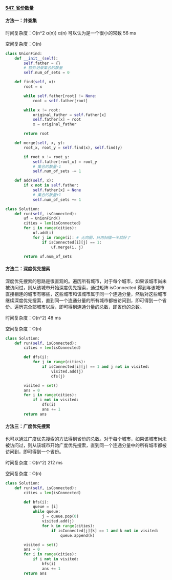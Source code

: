 #### [547. 省份数量](https://leetcode-cn.com/problems/number-of-provinces/)

#### 方法一：并查集

时间复杂度：O(n^2 α(n))  α(n) 可以认为是一个很小的常数 56 ms

空间复杂度：O(n)

```python
class UnionFind:
    def __init__(self):
        self.father = {}
        # 额外记录集合的数量
        self.num_of_sets = 0

    def find(self, x):
        root = x

        while self.father[root] != None:
            root = self.father[root]

        while x != root:
            original_father = self.father[x]
            self.father[x] = root
            x = original_father

        return root

    def merge(self, x, y):
        root_x, root_y = self.find(x), self.find(y)

        if root_x != root_y:
            self.father[root_x] = root_y
            # 集合的数量-1
            self.num_of_sets -= 1

    def add(self, x):
        if x not in self.father:
            self.father[x] = None
            # 集合的数量+1
            self.num_of_sets += 1

class Solution:
    def run(self, isConnected):
        uf = UnionFind()
        cities = len(isConnected)
        for i in range(cities):
            uf.add(i)
            for j in range(i): # 无向图，只用扫描一半就好了
                if isConnected[i][j] == 1:
                    uf.merge(i, j)

        return uf.num_of_sets
```


#### 方法二：深度优先搜索

深度优先搜索的思路是很直观的。遍历所有城市，对于每个城市，如果该城市尚未被访问过，则从该城市开始深度优先搜索，通过矩阵 isConnected 得到与该城市直接相连的城市有哪些，这些城市和该城市属于同一个连通分量，然后对这些城市继续深度优先搜索，直到同一个连通分量的所有城市都被访问到，即可得到一个省份。遍历完全部城市以后，即可得到连通分量的总数，即省份的总数。

时间复杂度：O(n^2) 48 ms

空间复杂度：O(n)

```python
class Solution:
    def run(self, isConnected):
        cities = len(isConnected)

        def dfs(i):
            for j in range(cities):
                if isConnected[i][j] == 1 and j not in visited:
                    visited.add(j)
                    dfs(j)

        visited = set()
        ans = 0
        for i in range(cities):
            if i not in visited:
                dfs(i)
                ans += 1
        return ans
```

#### 方法三：广度优先搜索

也可以通过广度优先搜索的方法得到省份的总数。对于每个城市，如果该城市尚未被访问过，则从该城市开始广度优先搜索，直到同一个连通分量中的所有城市都被访问到，即可得到一个省份。

时间复杂度：O(n^2)  212 ms

空间复杂度：O(n)

```python
class Solution:
    def run(self, isConnected):
        cities = len(isConnected)

        def bfs(i):
            queue = [i]
            while queue:
                j = queue.pop(0)
                visited.add(j)
                for k in range(cities):
                    if isConnected[j][k] == 1 and k not in visited:
                        queue.append(k)

        visited = set()
        ans = 0
        for i in range(cities):
            if i not in visited:
                bfs(i)
                ans += 1
        return ans
```



